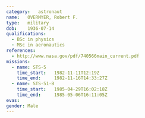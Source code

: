```yaml
---
category:	astronaut
name:	OVERMYER, Robert F.
type:	military
dob:	1936-07-14
qualifications:
  - BSc in physics
  - MSc in aeronautics
references:
  - http://www.nasa.gov/pdf/740566main_current.pdf
missions:
  - name: STS-5
    time_start:   1982-11-11T12:19Z
    time_end:     1982-11-16T14:33:27Z
  - name: STS-51-B
    time_start:   1985-04-29T16:02:18Z
    time_end:     1985-05-06T16:11:05Z
evas:
gender:	Male
---
```

